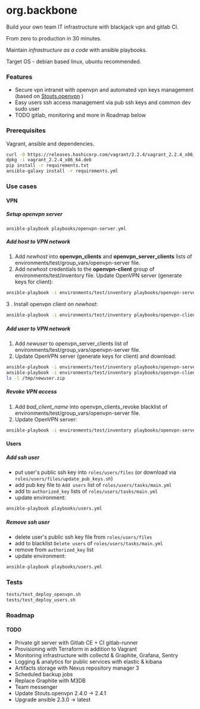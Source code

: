 # org.backbone

Build your own team IT infrastructure with blackjack vpn and gitlab CI.

From zero to production in 30 minutes.

Maintain _infrastructure as a code_ with ansible playbooks.

Target OS - debian based linux, ubuntu recommended.

 
### Features
* Secure vpn intranet with openvpn and automated vpn keys management (based on [Stouts.openvpn](https://github.com/Stouts/Stouts.openvpn/) )
* Easy users ssh access management via pub ssh keys and common dev sudo user
* TODO gitlab, monitoring and more in Roadmap below


### Prerequisites

Vagrant, ansible and dependencies.
```bash
curl -O https://releases.hashicorp.com/vagrant/2.2.4/vagrant_2.2.4_x86_64.deb
dpkg -i vagrant_2.2.4_x86_64.deb
pip install -r requirements.txt
ansible-galaxy install -r requirements.yml
```

### Use cases


#### VPN 
##### Setup openvpn server  
```
ansible-playbook playbooks/openvpn-server.yml
```

##### Add host to VPN network
1. Add *newhost* into **openvpn_clients** and **openvpn_server_clients** lists of environments/test/group_vars/openvpn-server file.
2. Add *newhost* credentials to the **openvpn-client** group of environments/test/inventory file.
Update OpenVPN server (generate keys for client):
```bash
ansible-playbook -i environments/test/inventory playbooks/openvpn-server.yml
```
3 . Install openvpn client on *newhost*:
```bash
ansible-playbook -i environments/test/inventory playbooks/openvpn-client.yml --limit openvpn-server,newhost
```

##### Add user to VPN network
1. Add *newuser* to openvpn_server_clients list of environments/test/group_vars/openvpn-server file.
2. Update OpenVPN server (generate keys for client) and download:
```bash
ansible-playbook -i environments/test/inventory playbooks/openvpn-server.yml
ansible-playbook -i environments/test/inventory playbooks/openvpn-client.yml
ls -l /tmp/newuser.zip
```

##### Revoke VPN access
1. Add *bad_client_name* into openvpn_clients_revoke blacklist of environments/test/group_vars/openvpn-server file.
2. Update OpenVPN server:
```bash
ansible-playbook -i environments/test/inventory playbooks/openvpn-server.yml --limit openvpn-server
```


#### Users
##### Add ssh user 

* put user's public ssh key into `roles/users/files` (or download via `roles/users/files/update_pub_keys.sh`)
* add pub key file to `Add users` list of `roles/users/tasks/main.yml`
* add to `authorized_key` lists of `roles/users/tasks/main.yml`
* update environment:
```bash
ansible-playbook playbooks/users.yml
```

##### Remove ssh user

* delete user's public ssh key file from `roles/users/files`
* add to blacklist `Delete users` of `roles/users/tasks/main.yml`
* remove from `authorized_key` list
* update environment:
```bash
ansible-playbook playbooks/users.yml
```

### Tests

```bash
tests/test_deploy_openvpn.sh
tests/test_deploy_users.sh
```

### Roadmap

#### TODO

* Private git server with Gitlab CE + CI gitlab-runner
* Provisioning with Terraform in addition to Vagrant
* Monitoring infrastructure with collectd & Graphite, Grafana, Sentry
* Logging & analytics for public services with elastic & kibana
* Artifacts storage with Nexus repository manager 3
* Scheduled backup jobs
* Replace Graphite with M3DB
* Team messenger
* Update Stouts.openvpn 2.4.0 -> 2.4.1
* Upgrade ansible 2.3.0 -> latest

